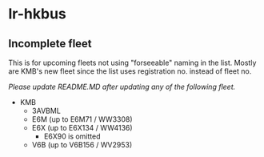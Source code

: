 # lr-hkbus

## Incomplete fleet

This is for upcoming fleets not using "forseeable" naming in the list. Mostly are KMB's new fleet since the list uses registration no. instead of fleet no.

*Please update README.MD after updating any of the following fleet.*

* KMB
  * 3AVBML
  * E6M (up to E6M71 / WW3308)
  * E6X (up to E6X134 / WW4136)
    * E6X90 is omitted
  * V6B (up to V6B156 / WV2953)